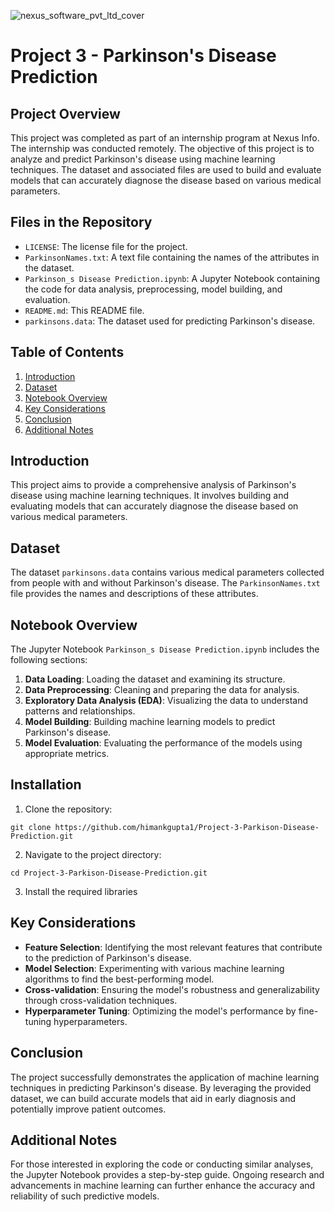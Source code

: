![nexus_software_pvt_ltd_cover](https://github.com/Shreyaprasad21/Project-3-AI-ML-Series-Multiple-Disease-Detection-system/assets/142075353/1e542e0d-2db0-41cb-99b7-d8f61c9da7cb)
# Project 3 - Parkinson's Disease Prediction

## Project Overview

This project was completed as part of an internship program at Nexus Info. The internship was conducted remotely. The objective of this project is to analyze and predict Parkinson's disease using machine learning techniques. The dataset and associated files are used to build and evaluate models that can accurately diagnose the disease based on various medical parameters.

## Files in the Repository

- `LICENSE`: The license file for the project.
- `ParkinsonNames.txt`: A text file containing the names of the attributes in the dataset.
- `Parkinson_s Disease Prediction.ipynb`: A Jupyter Notebook containing the code for data analysis, preprocessing, model building, and evaluation.
- `README.md`: This README file.
- `parkinsons.data`: The dataset used for predicting Parkinson's disease.

## Table of Contents

1. [Introduction](#introduction)
2. [Dataset](#dataset)
3. [Notebook Overview](#notebook-overview)
4. [Key Considerations](#key-considerations)
5. [Conclusion](#conclusion)
6. [Additional Notes](#additional-notes)

## Introduction

This project aims to provide a comprehensive analysis of Parkinson's disease using machine learning techniques. It involves building and evaluating models that can accurately diagnose the disease based on various medical parameters.

## Dataset

The dataset `parkinsons.data` contains various medical parameters collected from people with and without Parkinson's disease. The `ParkinsonNames.txt` file provides the names and descriptions of these attributes.

## Notebook Overview

The Jupyter Notebook `Parkinson_s Disease Prediction.ipynb` includes the following sections:

1. **Data Loading**: Loading the dataset and examining its structure.
2. **Data Preprocessing**: Cleaning and preparing the data for analysis.
3. **Exploratory Data Analysis (EDA)**: Visualizing the data to understand patterns and relationships.
4. **Model Building**: Building machine learning models to predict Parkinson's disease.
5. **Model Evaluation**: Evaluating the performance of the models using appropriate metrics.

## Installation
1. Clone the repository:
```
git clone https://github.com/himankgupta1/Project-3-Parkison-Disease-Prediction.git
```
2. Navigate to the project directory:
```
cd Project-3-Parkison-Disease-Prediction.git
```
3. Install the required libraries

## Key Considerations

- **Feature Selection**: Identifying the most relevant features that contribute to the prediction of Parkinson's disease.
- **Model Selection**: Experimenting with various machine learning algorithms to find the best-performing model.
- **Cross-validation**: Ensuring the model's robustness and generalizability through cross-validation techniques.
- **Hyperparameter Tuning**: Optimizing the model's performance by fine-tuning hyperparameters.

## Conclusion

The project successfully demonstrates the application of machine learning techniques in predicting Parkinson's disease. By leveraging the provided dataset, we can build accurate models that aid in early diagnosis and potentially improve patient outcomes.

## Additional Notes

For those interested in exploring the code or conducting similar analyses, the Jupyter Notebook provides a step-by-step guide. Ongoing research and advancements in machine learning can further enhance the accuracy and reliability of such predictive models.

